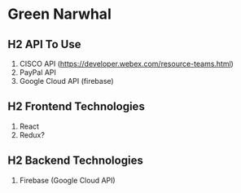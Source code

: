 # Green Narwhal

## H2 API To Use
1. CISCO API (https://developer.webex.com/resource-teams.html)
2. PayPal API
3. Google Cloud API (firebase)

## H2 Frontend Technologies
1. React
2. Redux?

## H2 Backend Technologies
1. Firebase (Google Cloud API)

